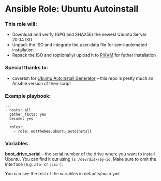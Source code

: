 # Ansible Role: Ubuntu Autoinstall

### This role will:
* Download and verify (GPG and SHA256) the newest Ubuntu Server 20.04 ISO
* Unpack the ISO and integrate the user-data file for semi-automated installation
* Repack the ISO and (optionally) upload it to [PiKVM](https://pikvm.org/) for futher installation

### Special thanks to:
* covertsh for [Ubuntu Autoinstall Generator](https://github.com/covertsh/ubuntu-autoinstall-generator) – this repo is pretty much an Ansible version of their script


### Example playbook:

```
---
- hosts: all
  gather_facts: yes
  become: yes

  roles:
    - role: notthebee.ubuntu_autoinstall
```

### Variables
**boot_drive_serial** – the serial number of the drive where you want to install Ubuntu. You can find it out using `ls /dev/disk/by-id`. Make sure to omit the interface (e.g. `ata-` or `scsi-`).

You can see the rest of the variables in defaults/main.yml
